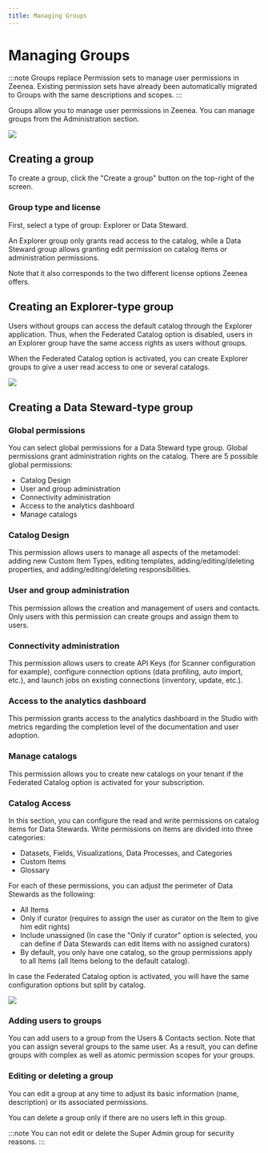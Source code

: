 ```yaml
---
title: Managing Groups
---
```


# Managing Groups

:::note
Groups replace Permission sets to manage user permissions in Zeenea. Existing permission sets have already been automatically migrated to Groups with the same descriptions and scopes. 
:::

Groups allow you to manage user permissions in Zeenea. You can manage groups from the Administration section.

  ![](/img/zeenea-group-create.png)

## Creating a group

To create a group, click the "Create a group" button on the top-right of the screen.

### Group type and license

First, select a type of group: Explorer or Data Steward.

An Explorer group only grants read access to the catalog, while a Data Steward group allows granting edit permission on catalog items or administration permissions.

Note that it also corresponds to the two different license options Zeenea offers.

## Creating an Explorer-type group

Users without groups can access the default catalog through the Explorer application. Thus, when the Federated Catalog option is disabled, users in an Explorer group have the same access rights as users without groups.

When the Federated Catalog option is activated, you can create Explorer groups to give a user read access to one or several catalogs.

  ![](/img/zeenea-group-explorer-type.png)

## Creating a Data Steward-type group

### Global permissions

You can select global permissions for a Data Steward type group. Global permissions grant administration rights on the catalog. There are 5 possible global permissions:

* Catalog Design
* User and group administration
* Connectivity administration
* Access to the analytics dashboard
* Manage catalogs

### Catalog Design

This permission allows users to manage all aspects of the metamodel: adding new Custom Item Types, editing templates, adding/editing/deleting properties, and adding/editing/deleting responsibilities.

### User and group administration

This permission allows the creation and management of users and contacts. Only users with this permission can create groups and assign them to users.

### Connectivity administration

This permission allows users to create API Keys (for Scanner configuration for example), configure connection options (data profiling, auto import, etc.), and launch jobs on existing connections (inventory, update, etc.).

### Access to the analytics dashboard

This permission grants access to the analytics dashboard in the Studio with metrics regarding the completion level of the documentation and user adoption.

### Manage catalogs

This permission allows you to create new catalogs on your tenant if the Federated Catalog option is activated for your subscription.

### Catalog Access

In this section, you can configure the read and write permissions on catalog items for Data Stewards. Write permissions on items are divided into three categories:

* Datasets, Fields, Visualizations, Data Processes, and Categories
* Custom Items
* Glossary

For each of these permissions, you can adjust the perimeter of Data Stewards as the following:

* All Items
* Only if curator (requires to assign the user as curator on the Item to give him edit rights)
* Include unassigned (In case the "Only if curator" option is selected, you can define if Data Stewards can edit Items with no assigned curators)
* By default, you only have one catalog, so the group permissions apply to all Items (all Items belong to the default catalog).

In case the Federated Catalog option is activated, you will have the same configuration options but split by catalog.

  ![](/img/zeenea-group-catalog.png)

### Adding users to groups

You can add users to a group from the Users & Contacts section. Note that you can assign several groups to the same user. As a result, you can define groups with complex as well as atomic permission scopes for your groups.

### Editing or deleting a group

You can edit a group at any time to adjust its basic information (name, description) or its associated permissions.

You can delete a group only if there are no users left in this group.

:::note
You can not edit or delete the Super Admin group for security reasons.
:::